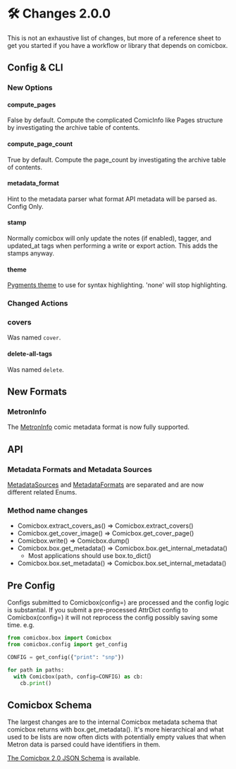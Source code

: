 # 🛠️ Changes 2.0.0

This is not an exhaustive list of changes, but more of a reference sheet to get
you started if you have a workflow or library that depends on comicbox.

## Config & CLI

### New Options

#### compute_pages

False by default. Compute the complicated ComicInfo like Pages structure by
investigating the archive table of contents.

#### compute_page_count

True by default. Compute the page_count by investigating the archive table of
contents.

#### metadata_format

Hint to the metadata parser what format API metadata will be parsed as. Config
Only.

#### stamp

Normally comicbox will only update the notes (if enabled), tagger, and
updated_at tags when performing a write or export action. This adds the stamps
anyway.

#### theme

[Pygments theme](https://pygments.org/styles/) to use for syntax highlighting.
'none' will stop highlighting.

### Changed Actions

### covers

Was named `cover`.

#### delete-all-tags

Was named `delete`.

## New Formats

### MetronInfo

The [MetronInfo](https://metron-project.github.io/docs/category/metroninfo)
comic metadata format is now fully supported.

## API

### Metadata Formats and Metadata Sources

[MetadataSources](https://github.com/ajslater/comicbox/tree/main/comicbox/sources.py)
and
[MetadataFormats](https://github.com/ajslater/comicbox/tree/main/comicbox/formats.py)
are separated and are now different related Enums.

### Method name changes

- Comicbox.extract_covers_as() => Comicbox.extract_covers()
- Comicbox.get_cover_image() => Comicbox.get_cover_page()
- Comicbox.write() => Comicbox.dump()
- Comicbox.box.get_metadata() => Comicbox.box.get_internal_metadata()
    - Most applications should use box.to_dict()
- Comicbox.box.set_metadata() => Comicbox.box.set_internal_metadata()

## Pre Config

Configs submitted to Comicbox(config=) are processed and the config logic is
substantial. If you submit a pre-processed AttrDict config to Comicbox(config=)
it will not reprocess the config possibly saving some time. e.g.

```python
from comicbox.box import Comicbox
from comicbox.config import get_config

CONFIG = get_config({"print": "snp"})

for path in paths:
  with Comicbox(path, config=CONFIG) as cb:
    cb.print()
```

## Comicbox Schema

The largest changes are to the internal Comicbox metadata schema that comicbox
returns with box.get_metadata(). It's more hierarchical and what used to be
lists are now often dicts with potentially empty values that when Metron data is
parsed could have identifiers in them.

[The Comicbox 2.0 JSON Schema](https://github.com/ajslater/comicbox/tree/main/comicbox/schemas/v2.0/)
is available.
